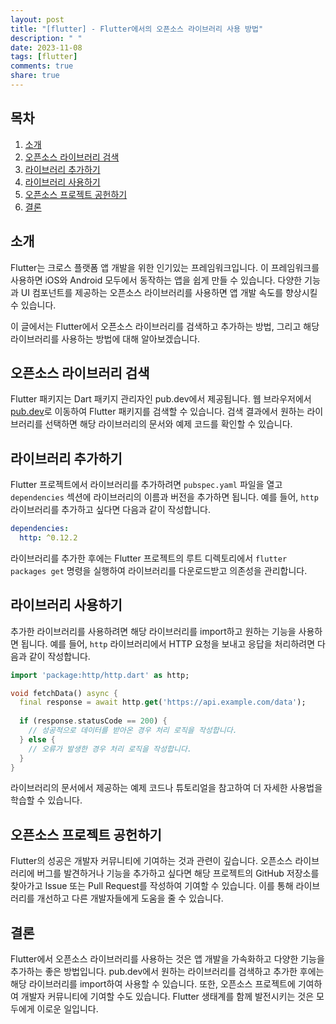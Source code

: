 ```yaml
---
layout: post
title: "[flutter] - Flutter에서의 오픈소스 라이브러리 사용 방법"
description: " "
date: 2023-11-08
tags: [flutter]
comments: true
share: true
---
```


## 목차

1. [소개](#소개)
2. [오픈소스 라이브러리 검색](#오픈소스-라이브러리-검색)
3. [라이브러리 추가하기](#라이브러리-추가하기)
4. [라이브러리 사용하기](#라이브러리-사용하기)
5. [오픈소스 프로젝트 공헌하기](#오픈소스-프로젝트-공헌하기)
6. [결론](#결론)

## 소개

Flutter는 크로스 플랫폼 앱 개발을 위한 인기있는 프레임워크입니다. 이 프레임워크를 사용하면 iOS와 Android 모두에서 동작하는 앱을 쉽게 만들 수 있습니다. 다양한 기능과 UI 컴포넌트를 제공하는 오픈소스 라이브러리를 사용하면 앱 개발 속도를 향상시킬 수 있습니다.

이 글에서는 Flutter에서 오픈소스 라이브러리를 검색하고 추가하는 방법, 그리고 해당 라이브러리를 사용하는 방법에 대해 알아보겠습니다.

## 오픈소스 라이브러리 검색

Flutter 패키지는 Dart 패키지 관리자인 pub.dev에서 제공됩니다. 웹 브라우저에서 [pub.dev](https://pub.dev/)로 이동하여 Flutter 패키지를 검색할 수 있습니다. 검색 결과에서 원하는 라이브러리를 선택하면 해당 라이브러리의 문서와 예제 코드를 확인할 수 있습니다.

## 라이브러리 추가하기

Flutter 프로젝트에서 라이브러리를 추가하려면 `pubspec.yaml` 파일을 열고 `dependencies` 섹션에 라이브러리의 이름과 버전을 추가하면 됩니다. 예를 들어, `http` 라이브러리를 추가하고 싶다면 다음과 같이 작성합니다.

```yaml
dependencies:
  http: ^0.12.2
```

라이브러리를 추가한 후에는 Flutter 프로젝트의 루트 디렉토리에서 `flutter packages get` 명령을 실행하여 라이브러리를 다운로드받고 의존성을 관리합니다.

## 라이브러리 사용하기

추가한 라이브러리를 사용하려면 해당 라이브러리를 import하고 원하는 기능을 사용하면 됩니다. 예를 들어, `http` 라이브러리에서 HTTP 요청을 보내고 응답을 처리하려면 다음과 같이 작성합니다.

```dart
import 'package:http/http.dart' as http;

void fetchData() async {
  final response = await http.get('https://api.example.com/data');
  
  if (response.statusCode == 200) {
    // 성공적으로 데이터를 받아온 경우 처리 로직을 작성합니다.
  } else {
    // 오류가 발생한 경우 처리 로직을 작성합니다.
  }
}
```

라이브러리의 문서에서 제공하는 예제 코드나 튜토리얼을 참고하여 더 자세한 사용법을 학습할 수 있습니다.

## 오픈소스 프로젝트 공헌하기

Flutter의 성공은 개발자 커뮤니티에 기여하는 것과 관련이 깊습니다. 오픈소스 라이브러리에 버그를 발견하거나 기능을 추가하고 싶다면 해당 프로젝트의 GitHub 저장소를 찾아가고 Issue 또는 Pull Request를 작성하여 기여할 수 있습니다. 이를 통해 라이브러리를 개선하고 다른 개발자들에게 도움을 줄 수 있습니다.

## 결론

Flutter에서 오픈소스 라이브러리를 사용하는 것은 앱 개발을 가속화하고 다양한 기능을 추가하는 좋은 방법입니다. pub.dev에서 원하는 라이브러리를 검색하고 추가한 후에는 해당 라이브러리를 import하여 사용할 수 있습니다. 또한, 오픈소스 프로젝트에 기여하여 개발자 커뮤니티에 기여할 수도 있습니다. Flutter 생태계를 함께 발전시키는 것은 모두에게 이로운 일입니다.